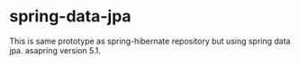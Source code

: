 # spring-data-jpa

This is same prototype as spring-hibernate repository but using spring data jpa.
asapring version 5.1.